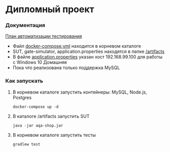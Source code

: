 # Дипломный проект

### Документация

[План автоматизации тестирования](https://github.com/falkona/qa-diploma/blob/master/docs/Plan.md)

* Файл [docker-compose.yml](https://github.com/falkona/qa-diploma/blob/master/docker-compose.yml) находится в корневом каталоге
* SUT, gate-simulator, application.properties находятся в папке [/artifacts](https://github.com/falkona/qa-diploma/tree/master/artifacts)
* В файле [application.properties](https://github.com/falkona/qa-diploma/blob/master/artifacts/application.properties) указан хост 192.168.99.100 для работы с Windows 10 Домашняя
* Пока что реализована только поддержка MySQL

### Как запускать
1. В корневом каталоге запустить контейнеры: MySQL, Node.js, Postgres
    ```
    docker-compose up -d
    ```

2. В каталоге /artifacts запустить SUT
    ```
    java -jar aqa-shop.jar
    ```

3. В корневом каталоге запустить тесты
    ```
    gradlew test
    ```